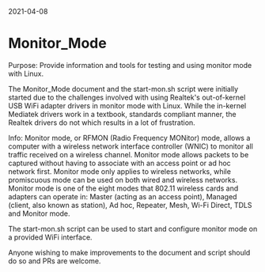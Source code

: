 2021-04-08

# Monitor_Mode

Purpose: Provide information and tools for testing and using monitor mode with Linux.

The Monitor_Mode document and the start-mon.sh script were initially started due to the challenges involved with using Realtek's out-of-kernel USB WiFi adapter drivers in monitor mode with Linux. While the in-kernel Mediatek drivers work in a textbook, standards compliant manner, the Realtek drivers do not which results in a lot of frustration.

Info: Monitor mode, or RFMON (Radio Frequency MONitor) mode, allows a computer with a wireless network interface controller (WNIC) to monitor all traffic received on a wireless channel. Monitor mode allows packets to be captured without having to associate with an access point or ad hoc network first. Monitor mode only applies to wireless networks, while promiscuous mode can be used on both wired and wireless networks. Monitor mode is one of the eight modes that 802.11 wireless cards and adapters can operate in: Master (acting as an access point), Managed (client, also known as station), Ad hoc, Repeater, Mesh, Wi-Fi Direct, TDLS and Monitor mode.

The start-mon.sh script can be used to start and configure monitor mode on a provided WiFi interface.

Anyone wishing to make improvements to the document and script should do so and PRs are welcome.
